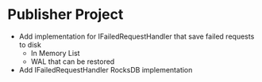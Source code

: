﻿# Publisher Project
* Add implementation for IFailedRequestHandler that save failed requests to disk
	* In Memory List
	* WAL that can be restored
* Add IFailedRequestHandler RocksDB implementation